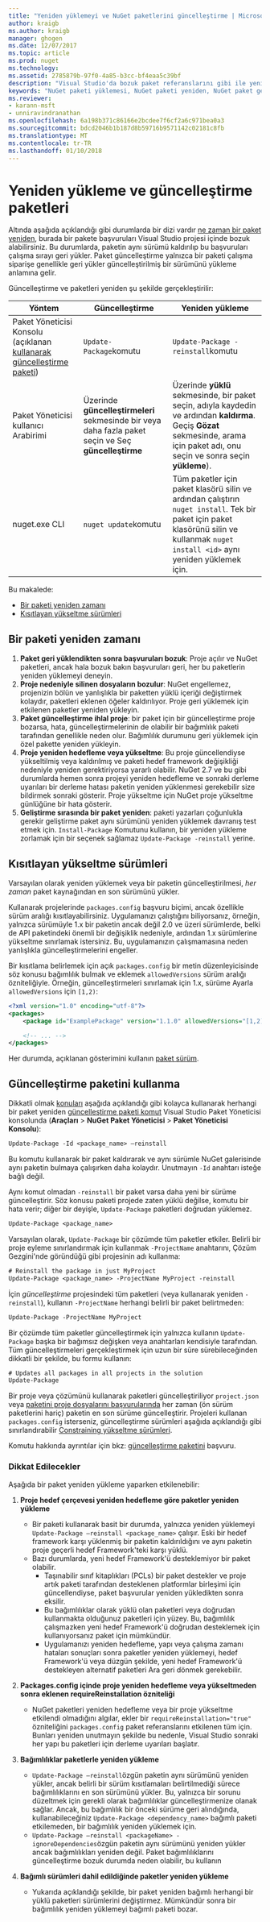 ```yaml
---
title: "Yeniden yüklemeyi ve NuGet paketlerini güncelleştirme | Microsoft Docs"
author: kraigb
ms.author: kraigb
manager: ghogen
ms.date: 12/07/2017
ms.topic: article
ms.prod: nuget
ms.technology: 
ms.assetid: 2785879b-97f0-4a85-b3cc-bf4eaa5c39bf
description: "Visual Studio'da bozuk paket referanslarını gibi ile yeniden yükleyin ve paketleri, güncelleştirmek için gerekli olduğu zaman ayrıntılar."
keywords: "NuGet paketi yüklemesi, NuGet paketi yeniden, NuGet paket geri yüklemesi, bozuk başvurularda düzelttikten paketleri, geri yükleme paketi, güncelleştirme"
ms.reviewer:
- karann-msft
- unniravindranathan
ms.openlocfilehash: 6a198b371c86166e2bcdee7f6cf2a6c971bea0a3
ms.sourcegitcommit: bdcd2046b1b187d8b59716b9571142c02181c8fb
ms.translationtype: MT
ms.contentlocale: tr-TR
ms.lasthandoff: 01/10/2018
---
```

# <a name="how-to-reinstall-and-update-packages"></a>Yeniden yükleme ve güncelleştirme paketleri

Altında aşağıda açıklandığı gibi durumlarda bir dizi vardır [ne zaman bir paket yeniden](#when-to-reinstall-a-package), burada bir pakete başvuruları Visual Studio projesi içinde bozuk alabilirsiniz. Bu durumlarda, paketin aynı sürümü kaldırılıp bu başvuruları çalışma sırayı geri yükler. Paket güncelleştirme yalnızca bir paketi çalışma siparişe genellikle geri yükler güncelleştirilmiş bir sürümünü yükleme anlamına gelir.

Güncelleştirme ve paketleri yeniden şu şekilde gerçekleştirilir:

| Yöntem | Güncelleştirme | Yeniden yükleme | 
| --- | --- | --- |
| Paket Yöneticisi Konsolu (açıklanan [kullanarak güncelleştirme paketi](#using-update-package)) | `Update-Package`komutu | `Update-Package -reinstall`komutu |
| Paket Yöneticisi kullanıcı Arabirimi | Üzerinde **güncelleştirmeleri** sekmesinde bir veya daha fazla paket seçin ve Seç **güncelleştirme** | Üzerinde **yüklü** sekmesinde, bir paket seçin, adıyla kaydedin ve ardından **kaldırma**. Geçiş **Gözat** sekmesinde, arama için paket adı, onu seçin ve sonra seçin **yükleme**). |
| nuget.exe CLI | `nuget update`komutu | Tüm paketler için paket klasörü silin ve ardından çalıştırın `nuget install`. Tek bir paket için paket klasörünü silin ve kullanmak `nuget install <id>` aynı yeniden yüklemek için. |

Bu makalede:

- [Bir paketi yeniden zamanı](#when-to-reinstall-a-package)
- [Kısıtlayan yükseltme sürümleri](#constraining-upgrade-versions)

## <a name="when-to-reinstall-a-package"></a>Bir paketi yeniden zamanı

1. **Paket geri yüklendikten sonra başvuruları bozuk**: Proje açılır ve NuGet paketleri, ancak hala bozuk bakın başvuruları geri, her bu paketlerin yeniden yüklemeyi deneyin.
1. **Proje nedeniyle silinen dosyaların bozulur**: NuGet engellemez, projenizin bölün ve yanlışlıkla bir paketten yüklü içeriği değiştirmek kolaydır, paketleri eklenen öğeler kaldırılıyor. Proje geri yüklemek için etkilenen paketler yeniden yükleyin.
1. **Paket güncelleştirme ihlal proje**: bir paket için bir güncelleştirme proje bozarsa, hata, güncelleştirmelerinin de olabilir bir bağımlılık paketi tarafından genellikle neden olur. Bağımlılık durumunu geri yüklemek için özel pakette yeniden yükleyin.
1. **Proje yeniden hedefleme veya yükseltme**: Bu proje güncellendiyse yükseltilmiş veya kaldırılmış ve paketi hedef framework değişikliği nedeniyle yeniden gerektiriyorsa yararlı olabilir. NuGet 2.7 ve bu gibi durumlarda hemen sonra projeyi yeniden hedefleme ve sonraki derleme uyarıları bir derleme hatası paketin yeniden yüklenmesi gerekebilir size bildirmek sonraki gösterir. Proje yükseltme için NuGet proje yükseltme günlüğüne bir hata gösterir.
1. **Geliştirme sırasında bir paket yeniden**: paketi yazarları çoğunlukla gerekir geliştirme paket aynı sürümünü yeniden yüklemek davranış test etmek için. `Install-Package` Komutunu kullanın, bir yeniden yükleme zorlamak için bir seçenek sağlamaz `Update-Package -reinstall` yerine.

## <a name="constraining-upgrade-versions"></a>Kısıtlayan yükseltme sürümleri

Varsayılan olarak yeniden yüklemek veya bir paketin güncelleştirilmesi, *her zaman* paket kaynağından en son sürümünü yükler.

Kullanarak projelerinde `packages.config` başvuru biçimi, ancak özellikle sürüm aralığı kısıtlayabilirsiniz. Uygulamanızı çalıştığını biliyorsanız, örneğin, yalnızca sürümüyle 1.x bir paketin ancak değil 2.0 ve üzeri sürümlerde, belki de API paketindeki önemli bir değişiklik nedeniyle, ardından 1.x sürümlerine yükseltme sınırlamak istersiniz. Bu, uygulamanızın çalışmamasına neden yanlışlıkla güncelleştirmelerini engeller.

Bir kısıtlama belirlemek için açık `packages.config` bir metin düzenleyicisinde söz konusu bağımlılık bulmak ve eklemek `allowedVersions` sürüm aralığı özniteliğiyle. Örneğin, güncelleştirmeleri sınırlamak için 1.x, sürüme Ayarla `allowedVersions` için `[1,2)`:

```xml
<?xml version="1.0" encoding="utf-8"?>
<packages>
    <package id="ExamplePackage" version="1.1.0" allowedVersions="[1,2)" />

    <!-- ... -->
</packages>
```

Her durumda, açıklanan gösterimini kullanın [paket sürüm](../reference/package-versioning.md#version-ranges-and-wildcards).

## <a name="using-update-package"></a>Güncelleştirme paketini kullanma

Dikkatli olmak [konuları](#considerations) aşağıda açıklandığı gibi kolayca kullanarak herhangi bir paket yeniden [güncelleştirme paketi komut](../Tools/ps-ref-update-package.md) Visual Studio Paket Yöneticisi konsolunda (**Araçları**  >  **NuGet Paket Yöneticisi** > **Paket Yöneticisi Konsolu**):

```ps
Update-Package -Id <package_name> –reinstall
```

Bu komutu kullanarak bir paket kaldırarak ve aynı sürümle NuGet galerisinde aynı paketin bulmaya çalışırken daha kolaydır. Unutmayın `-Id` anahtarı isteğe bağlı değil.

Aynı komut olmadan `-reinstall` bir paket varsa daha yeni bir sürüme güncelleştirir. Söz konusu paketi projede zaten yüklü değilse, komutu bir hata verir; diğer bir deyişle, `Update-Package` paketleri doğrudan yüklemez.

```ps
Update-Package <package_name>
```

Varsayılan olarak, `Update-Package` bir çözümde tüm paketler etkiler. Belirli bir proje eyleme sınırlandırmak için kullanmak `-ProjectName` anahtarını, Çözüm Gezgini'nde göründüğü gibi projesinin adı kullanma:

```ps
# Reinstall the package in just MyProject
Update-Package <package_name> -ProjectName MyProject -reinstall
```
İçin *güncelleştirme* projesindeki tüm paketleri (veya kullanarak yeniden `-reinstall`), kullanın `-ProjectName` herhangi belirli bir paket belirtmeden:

```ps
Update-Package -ProjectName MyProject
```

Bir çözümde tüm paketler güncelleştirmek için yalnızca kullanın `Update-Package` başka bir bağımsız değişken veya anahtarları kendisiyle tarafından. Tüm güncelleştirmeleri gerçekleştirmek için uzun bir süre sürebileceğinden dikkatli bir şekilde, bu formu kullanın:

```ps
# Updates all packages in all projects in the solution
Update-Package 
```

Bir proje veya çözümünü kullanarak paketleri güncelleştiriliyor `project.json` veya [paketini proje dosyalarını başvurularında](../Consume-Packages/Package-References-in-Project-Files.md) her zaman (ön sürüm paketlerini hariç) paketin en son sürüme güncelleştirir. Projeleri kullanan `packages.config` isterseniz, güncelleştirme sürümleri aşağıda açıklandığı gibi sınırlandırabilir [Constraining yükseltme sürümleri](#constraining-upgrade-versions).

Komutu hakkında ayrıntılar için bkz: [güncelleştirme paketini](../Tools/ps-ref-update-package.md) başvuru.

### <a name="considerations"></a>Dikkat Edilecekler

Aşağıda bir paket yeniden yükleme yaparken etkilenebilir:

1. **Proje hedef çerçevesi yeniden hedefleme göre paketler yeniden yükleme**
    - Bir paketi kullanarak basit bir durumda, yalnızca yeniden yüklemeyi `Update-Package –reinstall <package_name>` çalışır. Eski bir hedef framework karşı yüklenmiş bir paketin kaldırıldığını ve aynı paketin proje geçerli hedef Framework'teki karşı yüklü.
    - Bazı durumlarda, yeni hedef Framework'ü desteklemiyor bir paket olabilir.
        - Taşınabilir sınıf kitaplıkları (PCLs) bir paket destekler ve proje artık paketi tarafından desteklenen platformlar birleşimi için güncellendiyse, paket başvurular yeniden yükledikten sonra eksilir.
        - Bu bağımlılıklar olarak yüklü olan paketleri veya doğrudan kullanmakta olduğunuz paketleri için yüzey. Bu, bağımlılık çalışmazken yeni hedef Framework'ü doğrudan desteklemek için kullanıyorsanız paket için mümkündür.
        - Uygulamanızı yeniden hedefleme, yapı veya çalışma zamanı hataları sonuçları sonra paketler yeniden yüklemeyi, hedef Framework'ü veya düzgün şekilde, yeni hedef Framework'ü destekleyen alternatif paketleri Ara geri dönmek gerekebilir.

1. **Packages.config içinde proje yeniden hedefleme veya yükseltmeden sonra eklenen requireReinstallation özniteliği**
    - NuGet paketleri yeniden hedefleme veya bir proje yükseltme etkilendi olmadığını algılar, ekler bir `requireReinstallation="true"` özniteliğini `packages.config` paket referanslarını etkilenen tüm için. Bunları yeniden unutmayın şekilde bu nedenle, Visual Studio sonraki her yapı bu paketleri için derleme uyarıları başlatır.

1. **Bağımlılıklar paketlerle yeniden yükleme**
    - `Update-Package –reinstall`özgün paketin aynı sürümünü yeniden yükler, ancak belirli bir sürüm kısıtlamaları belirtilmediği sürece bağımlılıklarını en son sürümünü yükler. Bu, yalnızca bir sorunu düzeltmek için gerekli olarak bağımlılıklar güncelleştirmenize olanak sağlar. Ancak, bu bağımlılık bir önceki sürüme geri alındığında, kullanabileceğiniz `Update-Package <dependency_name>` bağımlı paketi etkilemeden, bir bağımlılık yeniden yüklemek için.
    - `Update-Package –reinstall <packageName> -ignoreDependencies`özgün paketin aynı sürümünü yeniden yükler ancak bağımlılıkları yeniden değil. Paket bağımlılıklarını güncelleştirme bozuk durumda neden olabilir, bu kullanın

1. **Bağımlı sürümleri dahil edildiğinde paketler yeniden yükleme**
    - Yukarıda açıklandığı şekilde, bir paket yeniden bağımlı herhangi bir yüklü paketleri sürümlerini değiştirmez. Mümkündür sonra bir bağımlılık yeniden yüklemeyi bağımlı paketi bozar.


